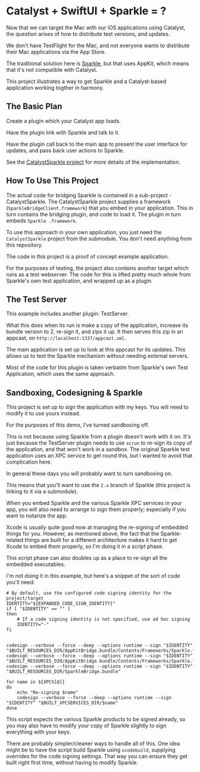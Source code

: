 # Catalyst + SwiftUI + Sparkle = ?

Now that we can target the Mac with our iOS applications using Catalyst, the question arises of how to distribute test versions, and updates.

We don't have TestFlight for the Mac, and not everyone wants to distribute their Mac applications via the App Store.

The traditional solution here is [Sparkle](https://sparkle-project.org), but that uses AppKit, which means that it's not compatible with Catalyst.

This project illustrates a way to get Sparkle and a Catalyst-based application working togther in harmony.

## The Basic Plan

Create a plugin which your Catalyst app loads.

Have the plugin link with Sparkle and talk to it.

Have the plugin call back to the main app to present the user interface for updates, and pass back user actions to Sparkle.

See the [CatalystSparkle project](https://github.com/elegantchaos/CatalystSparkle) for more details of the implementation. 


## How To Use This Project

The actual code for bridging Sparkle is contained in a sub-project - CatalystSparkle.  The CatalystSparkle project supplies a framework (`SparkleBridgeClient.framework`) that you embed in your application. This in turn contains the bridging plugin, and code to load it. The plugin in turn embeds `Sparkle .framework`.

To use this approach in your own application, you just need the `CatalystSparkle` project from the submodule. You don't need anything from this repository.

The code in this project is a proof of concept example application.

For the purposes of testing, the project also contains another target which runs as a test webserver. The code for this is lifted pretty much whole from Sparkle's own test application, and wrapped up as a plugin. 


## The Test Server

This example includes another plugin: TestServer.

What this does when its run is make a copy of the application, increase its bundle version to 2, re-sign it, and zips it up. It then serves this zip in an appcast, on `http://localhost:1337/appcast.xml`.

The main application is set up to look at this appcast for its updates. This allows us to test the Sparkle mechanism without needing external servers.

Most of the code for this plugin is taken verbatim from Sparkle's own Test Application, which uses the same approach.


## Sandboxing, Codesigning & Sparkle

This project is set up to sign the application with my keys. You will need to modify it to use yours instead.

For the purposes of this demo, I've turned sandboxing off. 

This is not because using Sparkle from a plugin doesn't work with it on. It's just because the TestServer plugin needs to use `xcrun` to re-sign its copy of the application, and that won't work in a sandbox. The original Sparkle test application uses an XPC service to get round this, but I wanted to avoid that complication here.   

In general these days you will probably want to turn sandboxing on. 

This means that you'll want to use the `2.x` branch of Sparkle (this project is linking to it via a submodule).

When you embed Sparkle and the various Sparkle XPC services in your app, you will also need to arrange to sign them properly; especially if you want to notarize the app.

Xcode is usually quite good now at managing the re-signing of embedded things for you. However, as mentioned above, the fact that the Sparkle-related things are built for a different architecture makes it hard to get Xcode to embed them properly, so I'm doing it in a script phase.

This script phase can also doubles up as a place to re-sign all the embedded executables.

I'm not doing it in this example, but here's a snippet of the sort of code you'll need:

```
# By default, use the configured code signing identity for the project/target
IDENTITY="${EXPANDED_CODE_SIGN_IDENTITY}"
if [ "$IDENTITY" == "" ]
then
    # If a code signing identity is not specified, use ad hoc signing
    IDENTITY="-"
fi


codesign --verbose --force --deep --options runtime --sign "$IDENTITY" "$BUILT_RESOURCES_DIR/AppKitBridge.bundle/Contents/Frameworks/Sparkle.framework/Versions/A/Resources/Updater.app"
codesign --verbose --force --deep --options runtime --sign "$IDENTITY" "$BUILT_RESOURCES_DIR/AppKitBridge.bundle/Contents/Frameworks/Sparkle.framework/Versions/A"
codesign --verbose --force --deep --options runtime --sign "$IDENTITY" "$BUILT_RESOURCES_DIR/SparkleBridge.bundle"

for name in ${XPCS[@]}
do
    echo "Re-signing $name"
    codesign --verbose --force --deep --options runtime --sign "$IDENTITY" "$BUILT_XPCSERVICES_DIR/$name"
done
```

This script expects the various Sparkle products to be signed already, so you may also have to modify your copy of Sparkle slightly to sign everything with your keys. 

There are probably simpler/cleaner ways to handle all of this. One idea might be to have the script build Sparkle using `xcodebuild`, supplying overrides for the code signing settings. That way you can ensure they get built right first time, without having to modify Sparkle.
